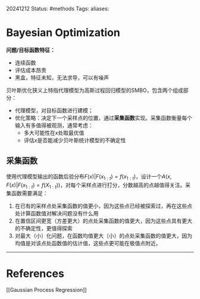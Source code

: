 20241212
Status: #methods
Tags: 
aliases: 
# Bayesian Optimization
**问题/目标函数特征：**
- 连续函数
- 评估成本昂贵
- 黑盒，特征未知，无法求导，可以有噪声

贝叶斯优化狭义上特指代理模型为高斯过程回归模型的SMBO，包含两个组成部分：
- 代理模型，对目标函数进行建模；
- 优化策略：决定下一个采样点的位置，通过**采集函数**实现。采集函数衡量每个输入有多值得被观测，通常考虑：
	- 多大可能性在$x$处取最优值
	- 评估$x$是否能减少贝叶斯统计模型的不确定性
## 采集函数
使用代理模型输出的函数后验分布$F(x)|F(x_{1:t})=f(x_{1:t})$，设计一个$A(x,F(x)|F(x_{1:t})=f(X_{1:t}))$，对每个采样点进行打分，分数越高的点越值得关注。采集函数需要满足：
1. 在已有的采样点处采集函数的值更小，因为这些点已经被探索过，再在这些点处计算函数值对解决问题没有什么用
2. 在置信区间更宽（方差更大）的点处采集函数的值更大，因为这些点具有更大的不确定性，更值得探索
3. 对最大（小）化问题，在函数均值更大（小）的点处采集函数的值更大，因为均值是对该点处函数值的估计值，这些点更可能在极值点附近。













---
# References
[[Gaussian Process Regression]]